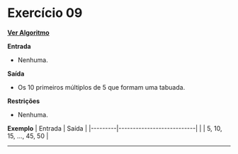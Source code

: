 # Exercício 09
[**Ver Algoritmo**](Algoritmo09.md)

**Entrada**

- Nenhuma.

**Saída**

- Os 10 primeiros múltiplos de 5 que formam uma tabuada.

**Restrições**

- Nenhuma.

**Exemplo**
| Entrada | Saída                     |
|---------|---------------------------|
|         | 5, 10, 15, ..., 45, 50    |

---
